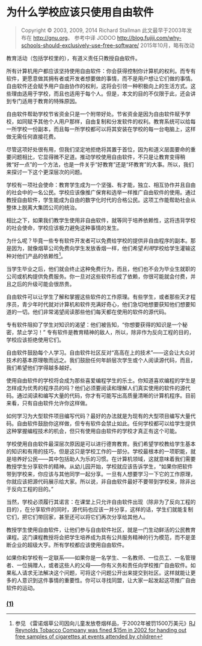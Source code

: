 为什么学校应该只使用自由软件
=============

> Copyright © 2003, 2009, 2014 Richard Stallman 此文最早于2003年发布在 <http://gnu.org>。 参考中译 JODOO <http://blog.fujiji.com/why-schools-should-exclusively-use-free-software/> 2015年10月，略有改动

教育活动（包括学校里的），有道义责任只教授自由软件。

所有计算机用户都应该坚持使用自由软件：你会获得控制你计算机的权利。而专有软件，更愿意做其拥有者或开发者想要做的事情，而不是用户想让它们做的事情。自由软件还会赋予用户自由协作的权利，这将会引领一种积极向上的生活方式。这些理由适用于学校，而且也适用于每个人。但是，本文的目的不仅限于此，还会讲到专门适用于教育的特殊原因。

自由软件帮助学校节省资金只是一个附带好处。节省资金是因为自由软件赋予学校，如同赋予其他个人用户那样，自由复制和分发软件的权利。教育系统可以给每一所学校一份副本，而且每一所学校都可以将其安装在学校的每一台电脑上，这样做无需任何直接花费。

尽管这项好处很有用，但我们坚定地拒绝将其置于首位，因为和道义层面要命的重要问题相比，它显得微不足道。推动学校使用自由软件，不只是让教育变得稍微“好一点”的一个方法，也是一件关乎“好教育”还是“坏教育”的大事。所以，我们来探讨一下这个更深层次的问题。

学校有一项社会使命：教育学生成为一个坚强、有才能，独立、相互协作并且自由的社会中的一名公民。学校应该像推广保育和选举一样推广自由软件的使用。通过教授自由软件，学生能成为自由的数字化时代的合格公民。这项工作能帮助社会从整体上脱离大集团公司的统治。

相比之下，如果我们教学生使用非自由软件，就等同于培养依赖性，这将违背学校的社会使命，学校应该极力避免这种事情的发生。

为什么呢？毕竟一些专有软件开发者可以免费给学校的提供非自由程序的副本。那是因为，就像烟草公司免费向学生发放香烟一样，他们希望*利用*学校给学生灌输这种对他们产品的依赖性[^1]。

当学生毕业之后，他们就会终止这种免费行为，而且，他们也不会为毕业生就职的公司或机构提供免费服务。你一旦对这些软件形成了依赖，你很可能就会付费，并且之后的升级可能会很昂贵。

自由软件可以让学生了解和掌握这些软件的工作原理。有些学生，或者那些天才程序员，青少年时代就对计算机和软件充满好奇心，他们急切地想要获知他们想要知道的一切。他们非常渴望阅读那些他们每天都在使用的软件的源代码。

专有软件阻抑了学生对知识的渴望：他们被告知，“你想要获得的知识是一个秘密，禁止学习！” 专有软件是教育精神的敌人，所以，除非作为反向工程的目的，学校应该拒绝使用它们。

自由软件鼓励每个人学习。自由软件社区反对“高高在上的技术”——这会让大众对技术的基本原理敬而远之。我们鼓励任何年龄层次学生或个人阅读源代码，而且，我们希望他们学得越多越好。

使用自由软件的学校将会成为那些喜爱编程学生的乐土。你知道喜欢编程的学生是怎样成为优秀的程序员的吗？他们必须要阅读和理解人们真实使用的软件的源代码。通过阅读和编写大量的代码，你才有可能写出高质量清晰的计算机程序。目前来看，只有自由软件允许你这样做。

如何学习为大型软件项目编写代码？最好的办法就是为现有的大型项目编写大量代码。自由软件鼓励你这样做，但专有软件会禁止如此。任何学校都可以给学生提供这种掌握编程技术的机会，但只有使用自由软件的学校才真正有这个可能。

学校使用自由软件最深层次原因是可以进行德育教育。我们希望学校教给学生基本的知识和有用的技巧，但是这只是学校工作的一部分。学校最根本的一项职能，就是培养好公民——其中包括助人为乐的习惯。在计算机领域，这就意味着我们需要教授学生分享软件的精神。从幼儿园开始，学校就应该告诉学生，“如果你把软件带到学校来，你应该与其他同学一起分享。一旦有人想要学习一下它的工作原理，你就应该把源代码展示给大家。所以说，非自由软件最好不要带到学校来，除非出于反向工程的目的。”

当然，学校必须履行其诺言：在课堂上只允许自由软件出现（除非为了反向工程的目的），在分享软件的同时，源代码也应该一并分享，这样的话，学生们就能复制它们，把它们带回家，甚至还可以将它们再次分享给其他人。

教授学生使用自由软件，让他们参与自由软件社区，就是一门生动鲜活的公民教育课程。这门课程教授将会把学生培养成为具有公共服务精神的行为模范，而不是垄断企业的超级大亨。所有学校都应该使用自由软件。

如果你和学校有一定联系——如果你是一名学生、一名教师、一位员工、一名管理者、一位捐赠人，或者这些人的父母——你有义务和责任向学校推广自由软件。如果私人请求无法解决这个问题，可将这个问题公开出来提交到社区。这样就能让更多的人意识到这件事情的重要性。你可以寻找同盟，让大家一起发起这项推广自由软件的运动。

### [(1)](#DOCF1)

[^1]: 参见 《雷诺烟草公司因向儿童发放卷烟样品，于2002年被罚1500万美元》[RJ Reynolds Tobacco Company was fined \$15m in 2002 for handing out free samples of cigarettes at events attended by children](http://bbc.co.uk/worldservice/sci_tech/features/health/tobaccotrial/usa.htm)

